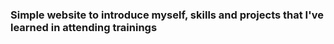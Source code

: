 ### Simple website to introduce myself, skills and projects that I've learned in attending trainings
